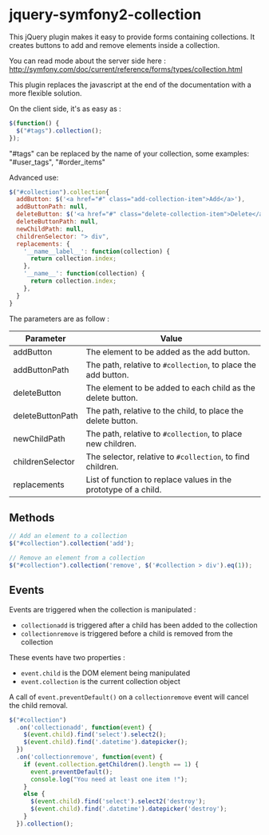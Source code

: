 jquery-symfony2-collection
==========================

This jQuery plugin makes it easy to provide forms containing collections. It creates
buttons to add and remove elements inside a collection.

You can read mode about the server side here :
http://symfony.com/doc/current/reference/forms/types/collection.html

This plugin replaces the javascript at the end of the documentation with a more
flexible solution.

On the client side, it's as easy as :

```js
$(function() {
  $("#tags").collection();
});
```

"#tags" can be replaced by the name of your collection, some examples: "#user_tags", "#order_items"

Advanced use:

```js
$("#collection").collection{
  addButton: $('<a href="#" class="add-collection-item">Add</a>'),
  addButtonPath: null,
  deleteButton: $('<a href="#" class="delete-collection-item">Delete</a>'),
  deleteButtonPath: null,
  newChildPath: null,
  childrenSelector: "> div",
  replacements: {
    '__name__label__': function(collection) {
      return collection.index;
    },
    '__name__': function(collection) {
      return collection.index;
    },
  }
}
```

The parameters are as follow :

| Parameter        | Value                                                              |
| ---------------- | ------------------------------------------------------------------ |
| addButton        | The element to be added as the add button.                         |
| addButtonPath    | The path, relative to ```#collection```, to place the add button.  |
| deleteButton     | The element to be added to each child as the delete button.        |
| deleteButtonPath | The path, relative to the child, to place the delete button.       |
| newChildPath     | The path, relative to ```#collection```, to place new children.    |
| childrenSelector | The selector, relative to ```#collection```, to find children.     |
| replacements     | List of function to replace values in the prototype of a child.    |


Methods
-------

```js
// Add an element to a collection
$("#collection").collection('add');

// Remove an element from a collection
$("#collection").collection('remove', $('#collection > div').eq(1));
```

Events
------

Events are triggered when the collection is manipulated :

- ```collectionadd``` is triggered after a child has been added to the collection
- ```collectionremove``` is triggered before a child is removed from the collection

These events have two properties :

- ```event.child``` is the DOM element being manipulated
- ```event.collection``` is the current collection object

A call of ```event.preventDefault()``` on a ```collectionremove``` event
will cancel the child removal.

```js
$("#collection")
  .on('collectionadd', function(event) {
    $(event.child).find('select').select2();
    $(event.child).find('.datetime').datepicker();
  })
  .on('collectionremove', function(event) {
    if (event.collection.getChildren().length == 1) {
      event.preventDefault();
      console.log("You need at least one item !");
    }
    else {
      $(event.child).find('select').select2('destroy');
      $(event.child).find('.datetime').datepicker('destroy');
    }
  }).collection();
```
